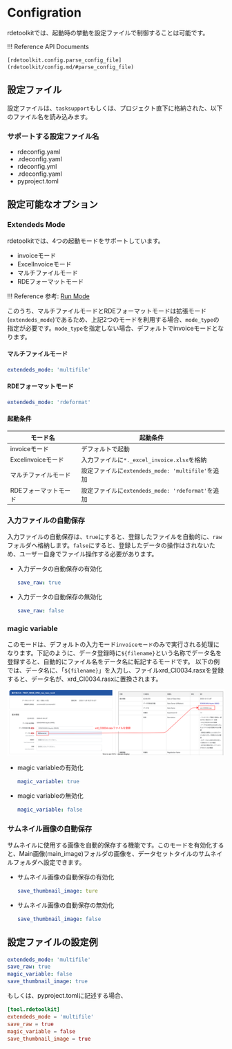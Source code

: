 # Configration

rdetoolkitでは、起動時の挙動を設定ファイルで制御することは可能です。

!!! Reference
    API Documents

    [rdetoolkit.config.parse_config_file](rdetoolkit/config.md/#parse_config_file)

## 設定ファイル

設定ファイルは、`tasksupport`もしくは、プロジェクト直下に格納された、以下のファイル名を読み込みます。

### サポートする設定ファイル名

- rdeconfig.yaml
- .rdeconfig.yaml
- rdeconfig.yml
- .rdeconfig.yaml
- pyproject.toml

## 設定可能なオプション

### Extendeds Mode

rdetoolkitでは、4つの起動モードをサポートしています。

- invoiceモード
- ExcelInvoiceモード
- マルチファイルモード
- RDEフォーマットモード

!!! Reference
    参考: [Run Mode](mode.md)

このうち、マルチファイルモードとRDEフォーマットモードは拡張モード(`extendeds_mode`)であるため、上記2つのモードを利用する場合、`mode_type`の指定が必要です。`mode_type`を指定しない場合、デフォルトでinvoiceモードとなります。

#### マルチファイルモード

```yaml
extendeds_mode: 'multifile'
```

#### RDEフォーマットモード

```yaml
extendeds_mode: 'rdeformat'
```

#### 起動条件

| モード名 | 起動条件 |
| --- | --- |
| invoiceモード | デフォルトで起動 |
| Excelinvoiceモード | 入力ファイルに`*._excel_invoice.xlsx`を格納 |
| マルチファイルモード | 設定ファイルに`extendeds_mode: 'multifile'`を追加 |
| RDEフォーマットモード | 設定ファイルに`extendeds_mode: 'rdeformat'`を追加 |

### 入力ファイルの自動保存

入力ファイルの自動保存は、`true`にすると、登録したファイルを自動的に、`raw`フォルダへ格納します。`false`にすると、登録したデータの操作はされないため、ユーザー自身でファイル操作する必要があります。

- 入力データの自動保存の有効化
    ```yaml
    save_raw: true
    ```

- 入力データの自動保存の無効化
    ```yaml
    save_raw: false
    ```

### magic variable

このモードは、デフォルトの入力モード`invoiceモード`のみで実行される処理になります。下記のように、データ登録時に`${filename}`という名称でデータ名を登録すると、自動的にファイル名をデータ名に転記するモードです。
以下の例では、データ名に、「`${filename}`」を入力し、ファイルxrd_CI0034.rasxを登録すると、データ名が、xrd_CI0034.rasxに置換されます。

![magic_filename](img/magic_filename.svg)

- magic variableの有効化
    ```yaml
    magic_variable: true
    ```

- magic variableの無効化
    ```yaml
    magic_variable: false
    ```

### サムネイル画像の自動保存

サムネイルに使用する画像を自動的保存する機能です。このモードを有効化すると、Main画像(main_image)フォルダの画像を、データセットタイルのサムネイルフォルダへ設定できます。

- サムネイル画像の自動保存の有効化
    ```yaml
    save_thumbnail_image: ture
    ```

- サムネイル画像の自動保存の無効化
    ```yaml
    save_thumbnail_image: false
    ```

## 設定ファイルの設定例

```yaml
extendeds_mode: 'multifile'
save_raw: true
magic_variable: false
save_thumbnail_image: true
```

もしくは、pyproject.tomlに記述する場合、

```toml
[tool.rdetoolkit]
extendeds_mode = 'multifile'
save_raw = true
magic_variable = false
save_thumbnail_image = true
```
